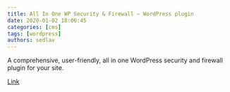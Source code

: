 ```yaml
---
title: All In One WP Security & Firewall – WordPress plugin 
date: 2020-01-02 18:06:45
categories: [cms]
tags: [wordpress]
authors: sedlav
---
```


A comprehensive, user-friendly, all in one WordPress security and firewall plugin for your site.

[Link](https://wordpress.org/plugins/all-in-one-wp-security-and-firewall/)
